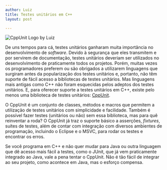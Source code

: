 ```yaml
---
author: Luiz
title: Testes unitários em C++
layout: post

---
```

![CppUnit Logo by Luiz][1]

De uns tempos para cá, testes unitários ganharam muita importância no desenvolvimento de *software*. Devido à segurança que eles transmitem e por servirem de documentação, testes unitários deveriam ser utilizados no desenvolvimento de praticamente todos os projetos. Porém, muitas vezes os programadores preferem ou são obrigados a utilizarem linguagens que surgiram antes da popularização dos testes unitários e, portanto, não têm suporte de fácil acesso a bibliotecas de testes unitários. Mas linguagens mais antigas como C++ não foram esquecidas pelos adeptos dos testes unitários. E, para oferecer suporte a testes unitários em C++, existe pelo menos uma biblioteca de testes unitários: [CppUnit][2]. 



O CppUnit é um conjunto de classes, métodos e macros que permitem a utilização de testes unitários com simplicidade e facilidade. Também é possível fazer testes (unitários ou não) sem essa biblioteca, mas para quê reinventar a roda? O CppUnit já traz o suporte básico a asserções, *fixtures*, suítes de testes, além de contar com integração com diversos ambientes de programação, incluindo o Eclipse e o MSVC, para rodar os testes e encontrar os erros.

Se você programa em C++ e não quer mudar para Java ou outra linguagem que dê acesso mais fácil a testes, como o JUnit, que já vem praticamente integrado ao Java, vale a pena tentar o CppUnit. Não é tão fácil de integrar ao seu projeto, como acontece em Java, mas o esforço compensa. 














 [1]: http://vidageek.net/wp-content/uploads/2008/03/cppunit_logo_bw.gif
 [2]: http://cppunit.sourceforge.net/cgi-bin/moin.cgi/FrontPage





